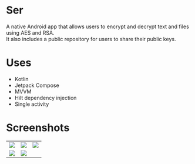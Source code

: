 # Ser
A native Android app that allows users to encrypt and decrypt text and files using AES and RSA.
<br>
It also includes a public repository for users to share their public keys.

# Uses
- Kotlin
- Jetpack Compose
- MVVM
- Hilt dependency injection
- Single activity

# Screenshots
<table>
  <tr>
    <td>
      <img src="https://user-images.githubusercontent.com/65797540/230176137-edcc26b9-9736-486e-aaf2-47ff19be605e.jpg">
    </td>
    <td>
      <img src="https://user-images.githubusercontent.com/65797540/230176453-3b5a23aa-e892-44bc-a2cf-24bd5310387e.jpg">
    </td>
    <td>
      <img src="https://user-images.githubusercontent.com/65797540/230176515-8f04d12d-2aee-4645-9c73-a6c31dc52d28.jpg">
    </td>
  </tr>
  <tr style="text-align: center">
    <td>
      <img src="https://user-images.githubusercontent.com/65797540/230176546-4aca8684-4cb2-4f1e-a7da-1d4639c5be5a.jpg">
    </td>
    <td>
      <img src="https://user-images.githubusercontent.com/65797540/230176568-935c5b4d-775c-4e9a-8fcc-11c180319e9b.jpg">
    </td>
  </tr>
</table>
